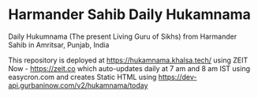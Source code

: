 # Harmander Sahib Daily Hukamnama
Daily Hukumnama (The present Living Guru of Sikhs) from Harmander Sahib in Amritsar, Punjab, India

This repository is deployed at https://hukamnama.khalsa.tech/ using ZEIT Now - https://zeit.co which auto-updates daily at 7 am and 8 am IST using easycron.com and creates Static HTML using https://dev-api.gurbaninow.com/v2/hukamnama/today
